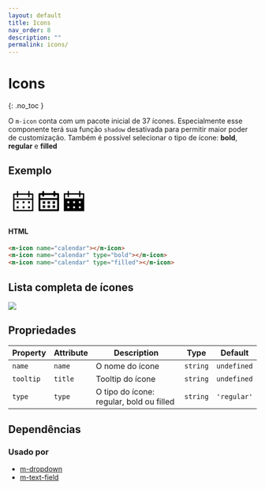 ```yaml
---
layout: default
title: Icons
nav_order: 8
description: ""
permalink: icons/
---
```


# Icons
{: .no_toc }

O `m-icon` conta com um pacote inicial de 37 ícones. Especialmente esse componente terá sua função `shadow` desativada para permitir maior poder de customização. Também é possível selecionar o tipo de ícone: **bold**, **regular** e **filled**

## Exemplo
<svg version="1.1" id="Camada_1" xmlns="http://www.w3.org/2000/svg" xmlns:xlink="http://www.w3.org/1999/xlink" x="0px" y="0px"
	 width="169.14px" height="64.445px" viewBox="0 0 169.14 64.445" enable-background="new 0 0 169.14 64.445" xml:space="preserve">
<path d="M49.527,15.978h-6.397v-3.839c0-0.708-0.572-1.28-1.28-1.28c-0.707,0-1.279,0.572-1.279,1.28v3.839H20.097v-3.839
	c0-0.708-0.572-1.28-1.279-1.28c-0.708,0-1.28,0.572-1.28,1.28v3.839H11.14c-0.708,0-1.28,0.572-1.28,1.279v33.269
	c0,0.708,0.572,1.28,1.28,1.28h38.386c0.708,0,1.28-0.572,1.28-1.28V17.257C50.806,16.55,50.234,15.978,49.527,15.978z
	 M48.247,49.246H12.42V28.773h35.828V49.246z M12.42,26.214v-7.678h5.118v3.839c0,0.708,0.572,1.28,1.28,1.28
	c0.707,0,1.279-0.572,1.279-1.28v-3.839H40.57v3.839c0,0.708,0.572,1.28,1.279,1.28c0.708,0,1.28-0.572,1.28-1.28v-3.839h5.118
	v7.678H12.42z M17.077,31.844h3.839v3.839h-3.839V31.844z M29.054,31.844h3.839v3.839h-3.839V31.844z M40.11,31.844h3.839v3.839
	H40.11V31.844z M17.077,42.082h3.839v3.838h-3.839V42.082z M29.054,42.082h3.839v3.838h-3.839V42.082z M40.11,42.082h3.839v3.838
	H40.11V42.082z"/>
<path d="M101.104,15.256h-5.671V12.61c0-1.045-0.847-1.891-1.891-1.891c-1.043,0-1.89,0.846-1.89,1.891v2.646H72.746V12.61
	c0-1.045-0.846-1.891-1.89-1.891s-1.891,0.846-1.891,1.891v2.646h-5.671c-1.043,0-1.89,0.846-1.89,1.891v32.768
	c0,1.044,0.847,1.891,1.89,1.891h37.81c1.043,0,1.89-0.847,1.89-1.891V17.146C102.994,16.102,102.148,15.256,101.104,15.256z
	 M68.966,19.038v1.489c0,1.044,0.847,1.891,1.891,1.891s1.89-0.846,1.89-1.891v-1.489h18.906v1.489c0,1.044,0.846,1.891,1.89,1.891
	c1.044,0,1.891-0.846,1.891-1.891v-1.489h3.78v6.301H65.185v-6.301H68.966z M65.185,48.024V29.119h34.028v18.905H65.185z
	 M69.833,31.757h5.026v5.023h-5.026V31.757z M79.678,31.757h5.024v5.023h-5.024V31.757z M89.894,31.757h5.026v5.023h-5.026V31.757z
	 M69.833,40.112h5.026v5.014h-5.026V40.112z M79.678,40.112h5.024v5.014h-5.024V40.112z M89.894,40.112h5.026v5.014h-5.026V40.112z"
	/>
<path d="M146.314,15.615v-3.877c0-0.713-0.579-1.292-1.292-1.292c-0.714,0-1.292,0.579-1.292,1.292v3.877h-20.68v-3.877
	c0-0.713-0.579-1.292-1.292-1.292c-0.713,0-1.292,0.579-1.292,1.292v3.877h-7.755v36.19h41.36v-36.19H146.314z M123.825,41.982
	v3.877h-3.878v-3.877H123.825z M119.947,35.52v-3.877h3.878v3.877H119.947z M135.406,41.982v3.877h-3.877v-3.877H135.406z
	 M131.528,35.52v-3.877h3.877v3.877H131.528z M147.09,41.982v3.877h-3.877v-3.877H147.09z M143.212,35.52v-3.877h3.877v3.877
	H143.212z M115.294,25.956V18.2h5.17v3.878c0,0.713,0.579,1.292,1.292,1.292c0.714,0,1.292-0.579,1.292-1.292V18.2h20.68v3.878
	c0,0.713,0.579,1.292,1.292,1.292c0.713,0,1.292-0.579,1.292-1.292V18.2h5.17v7.755H115.294z"/>
</svg>

#### HTML

```html
<m-icon name="calendar"></m-icon>
<m-icon name="calendar" type="bold"></m-icon>
<m-icon name="calendar" type="filled"></m-icon>

```

## Lista completa de ícones

<img src="../assets/images/pacote-icones.png">

## Propriedades

| Property  | Attribute | Description                              | Type     | Default     |
| --------- | --------- | ---------------------------------------- | -------- | ----------- |
| `name`    | `name`    | O nome do ícone                          | `string` | `undefined` |
| `tooltip` | `title`   | Tooltip do ícone                         | `string` | `undefined` |
| `type`    | `type`    | O tipo do ícone: regular, bold ou filled | `string` | `'regular'` |


## Dependências

### Usado por

 - [m-dropdown](/dropdown)
 - [m-text-field](/text-field)
